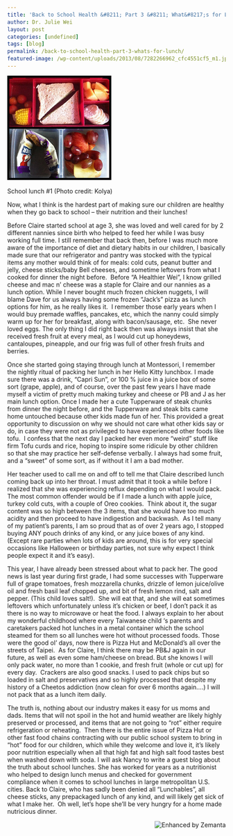 ```yaml
---
title: 'Back to School Health &#8211; Part 3 &#8211; What&#8217;s for Lunch?'
author: Dr. Julie Wei
layout: post
categories: [undefined]
tags: [blog]
permalink: /back-to-school-health-part-3-whats-for-lunch/
featured-image: /wp-content/uploads/2013/08/7282266962_cfc4551cf5_m1.jpg
---
```

<div style="width: 250px" class="wp-caption alignright">
  <a href="http://www.flickr.com/photos/49503003192@N01/7282266962" target="_blank"><img class="zemanta-img-inserted zemanta-img-configured" title="School lunch #1" alt="School lunch #1" src="/wp-content/uploads/2013/08/7282266962_cfc4551cf5_m1.jpg" width="240" height="240" /></a>
  
  <p class="wp-caption-text">
    School lunch #1 (Photo credit: Kolya)
  </p>
</div>

Now, what I think is the hardest part of making sure our children are healthy when they go back to school – their nutrition and their lunches!

Before Claire started school at age 3, she was loved and well cared for by 2 different nannies since birth who helped to feed her while I was busy working full time. I still remember that back then, before I was much more aware of the importance of diet and dietary habits in our children, I basically made sure that our refrigerator and pantry was stocked with the typical items any mother would think of for meals: cold cuts, peanut butter and jelly, cheese sticks/baby Bell cheeses, and sometime leftovers from what I cooked for dinner the night before.  Before “A Healthier Wei”, I know grilled cheese and mac n’ cheese was a staple for Claire and our nannies as a lunch option. While I never bought much frozen chicken nuggets, I will blame Dave for us always having some frozen “Jack’s” pizza as lunch options for him, as he really likes it.  I remember those early years when I would buy premade waffles, pancakes, etc, which the nanny could simply warm up for her for breakfast, along with bacon/sausage, etc.  She never loved eggs. The only thing I did right back then was always insist that she received fresh fruit at every meal, as I would cut up honeydews, cantaloupes, pineapple, and our frig was full of other fresh fruits and berries.

Once she started going staying through lunch at Montessori, I remember the nightly ritual of packing her lunch in her Hello Kitty lunchbox. I made sure there was a drink, “Capri Sun”, or 100 % juice in a juice box of some sort (grape, apple), and of course, over the past few years I have made myself a victim of pretty much making turkey and cheese or PB and J as her main lunch option. Once I made her a cute Tupperware of steak chunks from dinner the night before, and the Tupperware and steak bits came home untouched because other kids made fun of her. This provided a great opportunity to discussion on why we should not care what other kids say or do, in case they were not as privileged to have experienced other foods like tofu.  I confess that the next day I packed her even more “weird” stuff like firm Tofu curds and rice, hoping to inspire some ridicule by other children so that she may practice her self-defense verbally. I always had some fruit, and a “sweet” of some sort, as if without it I am a bad mother.

Her teacher used to call me on and off to tell me that Claire described lunch coming back up into her throat. I must admit that it took a while before I realized that she was experiencing reflux depending on what I would pack. The most common offender would be if I made a lunch with apple juice, turkey cold cuts, with a couple of Oreo cookies.  Think about it, the sugar content was so high between the 3 items, that she would have too much acidity and then proceed to have indigestion and backwash.  As I tell many of my patient’s parents, I am so proud that as of over 2 years ago, I stopped buying ANY pouch drinks of any kind, or any juice boxes of any kind. (Except rare parties when lots of kids are around, this is for very special occasions like Halloween or birthday parties, not sure why expect I think people expect it and it’s easy).

This year, I have already been stressed about what to pack her. The good news is last year during first grade, I had some successes with Tupperware full of grape tomatoes, fresh mozzarella chunks, drizzle of lemon juice/olive oil and fresh basil leaf chopped up, and bit of fresh lemon rind, salt and pepper. (This child loves salt!).  She will eat that, and she will eat sometimes leftovers which unfortunately unless it’s chicken or beef, I don’t pack it as there is no way to microwave or heat the food. I always explain to her about my wonderful childhood where every Taiwanese child ‘s parents and caretakers packed hot lunches in a metal container which the school steamed for them so all lunches were hot without processed foods. Those were the good ol’ days, now there is Pizza Hut and McDonald’s all over the streets of Taipei.  As for Claire, I think there may be PB&J again in our future, as well as even some ham/cheese on bread. But she knows I will only pack water, no more than 1 cookie, and fresh fruit (whole or cut up) for every day.  Crackers are also good snacks. I used to pack chips but so loaded in salt and preservatives and so highly processed that despite my history of a Cheetos addiction (now clean for over 6 months again….) I will not pack that as a lunch item daily.

The truth is, nothing about our industry makes it easy for us moms and dads. Items that will not spoil in the hot and humid weather are likely highly preserved or processed, and items that are not going to “rot” either require refrigeration or reheating.  Then there is the entire issue of Pizza Hut or other fast food chains contracting with our public school system to bring in “hot” food for our children, which while they welcome and love it, it’s likely poor nutrition especially when all that high fat and high salt food tastes best when washed down with soda. I will ask Nancy to write a guest blog about the truth about school lunches. She has worked for years as a nutritionist who helped to design lunch menus and checked for government compliance when it comes to school lunches in large metropolitan U.S. cities. Back to Claire, who has sadly been denied all “Lunchables”, all cheese sticks, any prepackaged lunch of any kind, and will likely get sick of what I make her.  Oh well, let’s hope she’ll be very hungry for a home made nutricious dinner.

<div class="zemanta-pixie" style="margin-top: 10px; height: 15px;">
  <a class="zemanta-pixie-a" title="Enhanced by Zemanta" href="http://www.zemanta.com/?px"><img class="zemanta-pixie-img" style="border: none; float: right;" alt="Enhanced by Zemanta" src="http://img.zemanta.com/zemified_e.png?x-id=7d3e091b-4e15-4fd6-8b44-61a95e0344c9" /></a>
</div>



 [1]: /book/